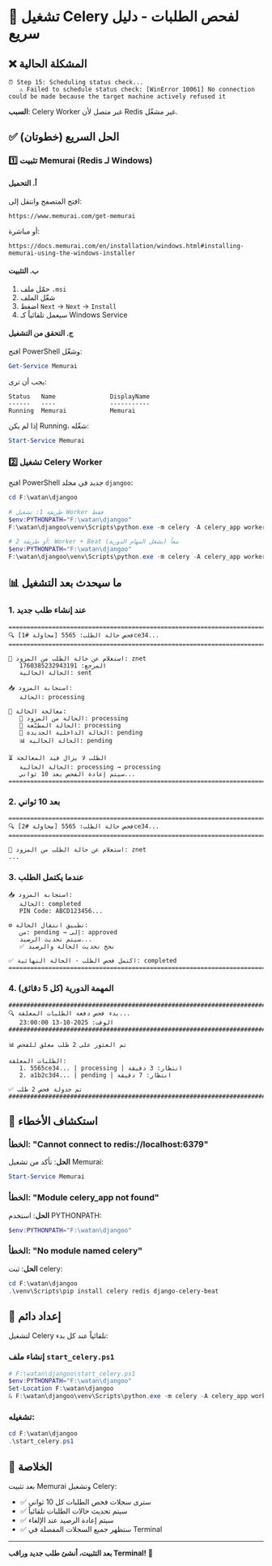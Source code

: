 # 🚀 تشغيل Celery لفحص الطلبات - دليل سريع

## ❌ المشكلة الحالية
```
⏰ Step 15: Scheduling status check...
   ⚠️ Failed to schedule status check: [WinError 10061] No connection could be made because the target machine actively refused it
```

**السبب**: Celery Worker غير متصل لأن Redis غير مشغّل.

## ✅ الحل السريع (خطوتان)

### 1️⃣ تثبيت Memurai (Redis لـ Windows)

#### أ. التحميل
افتح المتصفح وانتقل إلى:
```
https://www.memurai.com/get-memurai
```
أو مباشرة:
```
https://docs.memurai.com/en/installation/windows.html#installing-memurai-using-the-windows-installer
```

#### ب. التثبيت
1. حمّل ملف `.msi`
2. شغّل الملف
3. اضغط `Next` → `Next` → `Install`
4. سيعمل تلقائياً كـ Windows Service

#### ج. التحقق من التشغيل
افتح PowerShell وشغّل:
```powershell
Get-Service Memurai
```

يجب أن ترى:
```
Status   Name               DisplayName
------   ----               -----------
Running  Memurai            Memurai
```

إذا لم يكن Running، شغّله:
```powershell
Start-Service Memurai
```

### 2️⃣ تشغيل Celery Worker

افتح PowerShell جديد في مجلد `djangoo`:

```powershell
cd F:\watan\djangoo

# طريقة 1: تشغيل Worker فقط
$env:PYTHONPATH="F:\watan\djangoo"
F:\watan\djangoo\venv\Scripts\python.exe -m celery -A celery_app worker --pool=solo --loglevel=info

# أو طريقة 2: Worker + Beat معاً (يشغل المهام الدورية)
$env:PYTHONPATH="F:\watan\djangoo"
F:\watan\djangoo\venv\Scripts\python.exe -m celery -A celery_app worker --beat --pool=solo --loglevel=info
```

## 📊 ما سيحدث بعد التشغيل

### 1. عند إنشاء طلب جديد
```
====================================================================================================
🔍 [محاولة #1] فحص حالة الطلب: 5565ce34...
====================================================================================================

📡 استعلام عن حالة الطلب من المزود: znet
   المرجع: 1760385232943191
   الحالة الحالية: sent

📥 استجابة المزود:
   الحالة: processing

🔄 معالجة الحالة:
   📌 الحالة من المزود: processing
   📌 الحالة المطبّعة: processing
   📌 الحالة الداخلية الجديدة: pending
   📊 الحالة الحالية: pending

⏳ الطلب لا يزال قيد المعالجة
   الحالة الحالية: processing → processing
   سيتم إعادة الفحص بعد 10 ثواني...
====================================================================================================
```

### 2. بعد 10 ثواني
```
====================================================================================================
🔍 [محاولة #2] فحص حالة الطلب: 5565ce34...
====================================================================================================

📡 استعلام عن حالة الطلب من المزود: znet
...
```

### 3. عندما يكتمل الطلب
```
📥 استجابة المزود:
   الحالة: completed
   PIN Code: ABCD123456...

⚙️ تطبيق انتقال الحالة:
   من: pending → إلى: approved
   سيتم تحديث الرصيد...
   ✅ نجح تحديث الحالة والرصيد

✅ اكتمل فحص الطلب - الحالة النهائية: completed
====================================================================================================
```

### 4. المهمة الدورية (كل 5 دقائق)
```
####################################################################################################
🔍 بدء فحص دفعة الطلبات المعلقة...
   الوقت: 2025-10-13 23:00:00
####################################################################################################

📊 تم العثور على 2 طلب معلق للفحص

الطلبات المعلقة:
   1. 5565ce34... | processing | انتظار: 3 دقيقة
   2. a1b2c3d4... | pending | انتظار: 7 دقيقة

✅ تم جدولة فحص 2 طلب
####################################################################################################
```

## 🔧 استكشاف الأخطاء

### الخطأ: "Cannot connect to redis://localhost:6379"
**الحل**: تأكد من تشغيل Memurai:
```powershell
Start-Service Memurai
```

### الخطأ: "Module celery_app not found"
**الحل**: استخدم PYTHONPATH:
```powershell
$env:PYTHONPATH="F:\watan\djangoo"
```

### الخطأ: "No module named celery"
**الحل**: ثبت celery:
```powershell
cd F:\watan\djangoo
.\venv\Scripts\pip install celery redis django-celery-beat
```

## 📝 إعداد دائم

لتشغيل Celery تلقائياً عند كل بدء:

### إنشاء ملف `start_celery.ps1`
```powershell
# F:\watan\djangoo\start_celery.ps1
$env:PYTHONPATH="F:\watan\djangoo"
Set-Location F:\watan\djangoo
& F:\watan\djangoo\venv\Scripts\python.exe -m celery -A celery_app worker --beat --pool=solo --loglevel=info
```

### تشغيله:
```powershell
cd F:\watan\djangoo
.\start_celery.ps1
```

## 🎯 الخلاصة

بعد تثبيت Memurai وتشغيل Celery:
- ✅ سترى سجلات فحص الطلبات كل 10 ثواني
- ✅ سيتم تحديث حالات الطلبات تلقائياً
- ✅ سيتم إعادة الرصيد عند الإلغاء
- ✅ ستظهر جميع السجلات المفصلة في Terminal

---

**بعد التثبيت، أنشئ طلب جديد وراقب Terminal!** 🚀
